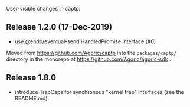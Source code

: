 User-visible changes in captp:

## Release 1.2.0 (17-Dec-2019)

* use @endo/eventual-send HandledPromise interface (#6)

Moved from https://github.com/Agoric/captp into the `packages/captp/`
directory in the monorepo at https://github.com/Agoric/agoric-sdk .

## Release 1.8.0

* introduce TrapCaps for synchronous "kernel trap" interfaces (see the
  README.md).
